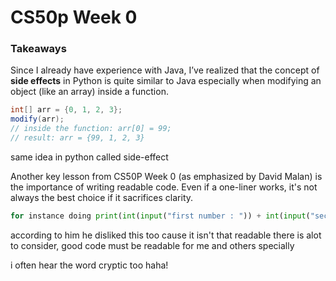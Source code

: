 # CS50p Week 0

### Takeaways

Since I already have experience with Java, I’ve realized that the concept of **side effects** in Python is quite similar to Java especially when modifying an object (like an array) inside a function.

```java
int[] arr = {0, 1, 2, 3};
modify(arr);
// inside the function: arr[0] = 99;
// result: arr = {99, 1, 2, 3}
```

same idea in python called side-effect

Another key lesson from CS50P Week 0 (as emphasized by David Malan) is the importance of writing readable code. Even if a one-liner works, it's not always the best choice if it sacrifices clarity.

```python
for instance doing print(int(input("first number : ")) + int(input("second number : ")))
```

according to him he disliked this too cause it isn't that readable there is alot to consider, good code must be readable for me and others specially

i often hear the word cryptic too haha!
